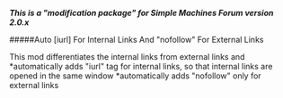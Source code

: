 *****This is a "modification package" for Simple Machines Forum version 2.0.x*****

#####Auto [iurl] For Internal Links And "nofollow" For External Links

This mod differentiates the internal links from external links and
*automatically adds "iurl" tag for internal links, so that internal links are opened in the same window
*automatically adds "nofollow" only for external links
